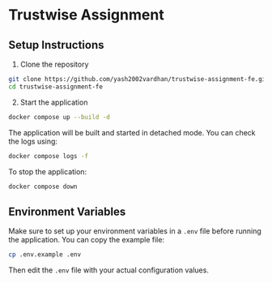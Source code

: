 # Trustwise Assignment

## Setup Instructions

1. Clone the repository
```bash
git clone https://github.com/yash2002vardhan/trustwise-assignment-fe.git
cd trustwise-assignment-fe
```

2. Start the application
```bash
docker compose up --build -d
```

The application will be built and started in detached mode. You can check the logs using:
```bash
docker compose logs -f
```

To stop the application:
```bash
docker compose down
```

## Environment Variables

Make sure to set up your environment variables in a `.env` file before running the application. You can copy the example file:
```bash
cp .env.example .env
```

Then edit the `.env` file with your actual configuration values.
